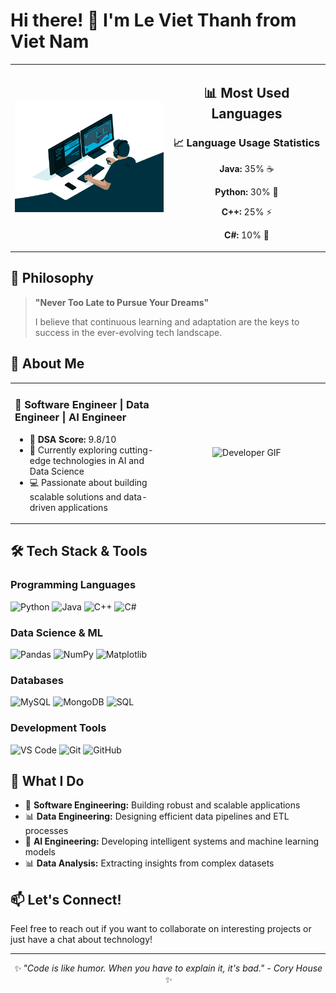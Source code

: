# Hi there! 👋 I'm Le Viet Thanh from Viet Nam

<div align="center">
  <table>
    <tr>
      <td width="50%">
        <img src="coding.gif" alt="Coding Animation" width="100%"/>
      </td>
      <td width="50%" align="center">
        <h2>📊 Most Used Languages</h2>
        <h3>📈 Language Usage Statistics</h3>
        <p><strong>Java:</strong> 35% ☕</p>
        <p><strong>Python:</strong> 30% 🐍</p>
        <p><strong>C++:</strong> 25% ⚡</p>
        <p><strong>C#:</strong> 10% 🔷</p>
      </td>
    </tr>
  </table>
</div>

## 🌟 Philosophy

> **"Never Too Late to Pursue Your Dreams"**
> 
> I believe that continuous learning and adaptation are the keys to success in the ever-evolving tech landscape.

## 💫 About Me

<div align="center">
  <table>
    <tr>
      <td width="50%">
        <h3>🚀 Software Engineer | Data Engineer | AI Engineer</h3>
        <ul align="left">
          <li>🎯 <strong>DSA Score:</strong> 9.8/10</li>
          <li>🌱 Currently exploring cutting-edge technologies in AI and Data Science</li>
          <li>💻 Passionate about building scalable solutions and data-driven applications</li>
        </ul>
      </td>
      <td width="50%" align="center">
        <img src="https://camo.githubusercontent.com/6f7b76611449b965092aee7c4bf135e656f4e9416189c0b84020fd9853cd1f93/68747470733a2f2f6d656469612e67697068792e636f6d2f6d656469612f54456e586b637348725034596564436868412f67697068792e676966" alt="Developer GIF" width="100%"/>
      </td>
    </tr>
  </table>
</div>

## 🛠️ Tech Stack & Tools

### Programming Languages
![Python](https://img.shields.io/badge/Python-3776AB?style=for-the-badge&logo=python&logoColor=white)
![Java](https://img.shields.io/badge/Java-ED8B00?style=for-the-badge&logo=openjdk&logoColor=white)
![C++](https://img.shields.io/badge/C%2B%2B-00599C?style=for-the-badge&logo=c%2B%2B&logoColor=white)
![C#](https://img.shields.io/badge/C%23-239120?style=for-the-badge&logo=c-sharp&logoColor=white)

### Data Science & ML
![Pandas](https://img.shields.io/badge/Pandas-150458?style=for-the-badge&logo=pandas&logoColor=white)
![NumPy](https://img.shields.io/badge/NumPy-013243?style=for-the-badge&logo=numpy&logoColor=white)
![Matplotlib](https://img.shields.io/badge/Matplotlib-11557c?style=for-the-badge&logo=matplotlib&logoColor=white)

### Databases
![MySQL](https://img.shields.io/badge/MySQL-4479A1?style=for-the-badge&logo=mysql&logoColor=white)
![MongoDB](https://img.shields.io/badge/MongoDB-47A248?style=for-the-badge&logo=mongodb&logoColor=white)
![SQL](https://img.shields.io/badge/SQL-336791?style=for-the-badge&logo=postgresql&logoColor=white)

### Development Tools
![VS Code](https://img.shields.io/badge/VS%20Code-007ACC?style=for-the-badge&logo=visual-studio-code&logoColor=white)
![Git](https://img.shields.io/badge/Git-F05032?style=for-the-badge&logo=git&logoColor=white)
![GitHub](https://img.shields.io/badge/GitHub-181717?style=for-the-badge&logo=github&logoColor=white)

## 🎯 What I Do

- 🔭 **Software Engineering:** Building robust and scalable applications
- 📊 **Data Engineering:** Designing efficient data pipelines and ETL processes  
- 🤖 **AI Engineering:** Developing intelligent systems and machine learning models
- 📊 **Data Analysis:** Extracting insights from complex datasets

## 📫 Let's Connect!

Feel free to reach out if you want to collaborate on interesting projects or just have a chat about technology!

---

<div align="center">
  <i>✨ "Code is like humor. When you have to explain it, it's bad." - Cory House ✨</i>
</div>
